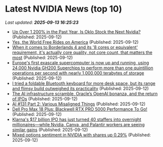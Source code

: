 # Latest NVIDIA News (top 10)
_Last updated: **2025-09-13 16:25:23**_

- [Up Over 1,200% in the Past Year, Is Oklo Stock the Next Nvidia?](https://consent.yahoo.com/v2/collectConsent?sessionId=1_cc-session_58059385-1f5a-4d6b-b634-422f96fef2b5) (Published: 2025-09-12)
- [Yes, the World Free Rides on America](https://www.project-syndicate.org/commentary/american-economy-europe-and-many-others-free-riders-by-todd-g-buchholz-2025-09) (Published: 2025-09-12)
- [When it comes to Borderlands 4 and its '8 cores or equivalent' requirement, it's actually core quality, not core count, that matters the most](https://www.pcgamer.com/hardware/when-it-comes-to-borderlands-4-and-its-8-cores-or-equivalent-requirement-its-actually-core-quality-not-core-count-that-matters-the-most/) (Published: 2025-09-12)
- [Europe's first exascale supercomputer is now up and running, using 24,000 Nvidia GH200 Superchips to perform more than one quintillion operations per second with nearly 1,000,000 terabytes of storage](https://www.pcgamer.com/hardware/europes-first-exascale-supercomputer-is-now-up-and-running-using-24-000-nvidia-gh200-superchips-to-perform-more-than-one-quintillion-operations-per-second-with-nearly-1-000-000-terabytes-of-storage/) (Published: 2025-09-12)
- [I tried a foldable Bluetooth keyboard for more desk space, but its range and flimsy build outweighed its practicality](https://www.gamesradar.com/hardware/gaming-keyboards/i-tried-a-foldable-bluetooth-keyboard-for-more-desk-space-but-its-range-and-flimsy-build-outweighed-its-practicality/) (Published: 2025-09-12)
- [The AI infrastructure scramble, Oracle’s OpenAI bonanza, and the return of IPOs](https://siliconangle.com/2025/09/12/ai-infrastructure-scramble-oracles-openai-bonanza-return-ipos/) (Published: 2025-09-12)
- [AI #131 Part 2: Various Misaligned Things](https://www.lesswrong.com/posts/CWYomHppHsxNe9xRC/ai-131-part-2-various-misaligned-things-1) (Published: 2025-09-12)
- [Dell Pro Max 18 Plus: Blackwell RTX PRO 5000 Performance To Go!](https://www.storagereview.com/review/dell-pro-max-18-plus-blackwell-rtx-pro-5000-performance-to-go) (Published: 2025-09-12)
- [Klarna's $17 billion IPO has just turned 40 staffers into overnight millionaires—while Nvidia, Canva, and Palantir workers are seeing similar gains](https://biztoc.com/x/150cf25ce84c53dd) (Published: 2025-09-12)
- [Mixed options sentiment in NVIDIA with shares up 0.29%](https://thefly.com/permalinks/entry.php/id4197473/NVDA-Mixed-options-sentiment-in-NVIDIA-with-shares-up-) (Published: 2025-09-12)
